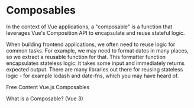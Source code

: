 # Composables

In the context of Vue applications, a "composable" is a function that leverages Vue's Composition API to encapsulate and reuse stateful logic.

When building frontend applications, we often need to reuse logic for common tasks. For example, we may need to format dates in many places, so we extract a reusable function for that. This formatter function encapsulates stateless logic: it takes some input and immediately returns expected output. There are many libraries out there for reusing stateless logic - for example lodash and date-fns, which you may have heard of.

<ResourceGroupTitle>Free Content</ResourceGroupTitle>
<BadgeLink colorScheme='blue' badgeText='Official Docs' href='https://vuejs.org/guide/reusability/composables.html'>Vue.js Composables</BadgeLink>

<BadgeLink colorScheme='red' badgeText='Watch' href='https://www.youtube.com/watch?v=h8yveYCbFQM'>What is a Composable? (Vue 3)</BadgeLink>

